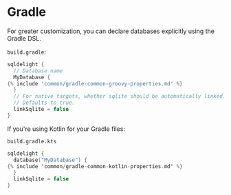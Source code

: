# Gradle

For greater customization, you can declare databases explicitly using the Gradle DSL.

`build.gradle`:
```groovy
sqldelight {
  // Database name
  MyDatabase {
{% include 'common/gradle-common-groovy-properties.md' %}
  }
  // For native targets, whether sqlite should be automatically linked.
  // Defaults to true.
  linkSqlite = false
}
```

If you're using Kotlin for your Gradle files:

`build.gradle.kts`
```kotlin
sqldelight {
  database("MyDatabase") {
{% include 'common/gradle-common-kotlin-properties.md' %}
  }
  linkSqlite = false
}
```
